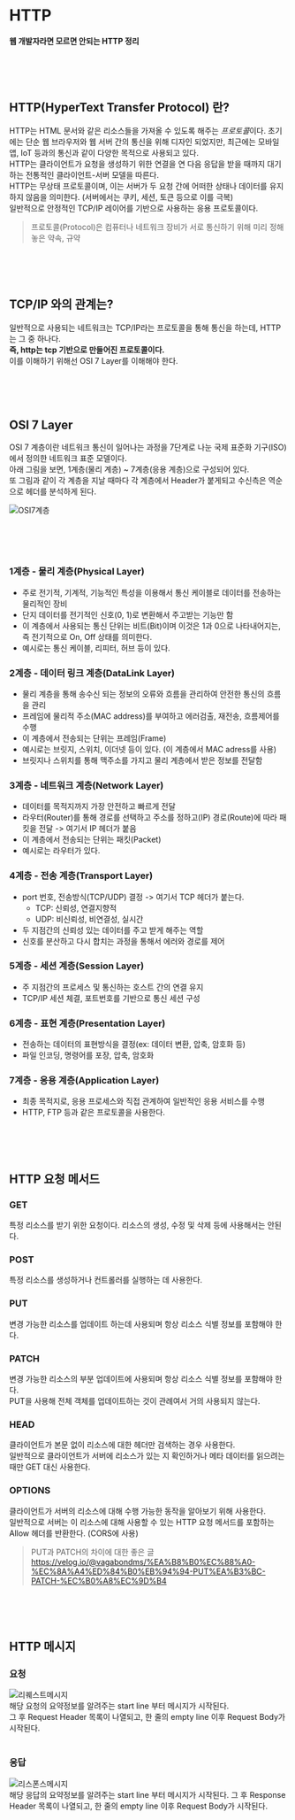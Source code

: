 # HTTP
**웹 개발자라면 모르면 안되는 HTTP 정리**

<br />
<br />
<br />

## HTTP(HyperText Transfer Protocol) 란?
HTTP는 HTML 문서와 같은 리소스들을 가져올 수 있도록 해주는 *프로토콜*이다.
초기에는 단순 웹 브라우저와 웹 서버 간의 통신을 위해 디자인 되었지만, 최근에는 모바일 앱, IoT 등과의 통신과 같이 다양한 목적으로 사용되고 있다.  
HTTP는 클라이언트가 요청을 생성하기 위한 연결을 연 다음 응답을 받을 때까지 대기하는 전통적인 클라이언트-서버 모델을 따른다.  
HTTP는 무상태 프로토콜이며, 이는 서버가 두 요청 간에 어떠한 상태나 데이터를 유지하지 않음을 의미한다. (서버에서는 쿠키, 세션, 토큰 등으로 이를 극복)  
일반적으로 안정적인 TCP/IP 레이어를 기반으로 사용하는 응용 프로토콜이다.
> 프로토콜(Protocol)은 컴퓨터나 네트워크 장비가 서로 통신하기 위해 미리 정해 놓은 약속, 규약

<br />
<br />
<br />

## TCP/IP 와의 관계는?
일반적으로 사용되는 네트워크는 TCP/IP라는 프로토콜을 통해 통신을 하는데, HTTP는 그 중 하나다.  
**즉, http는 tcp 기반으로 만들어진 프로토콜이다.**  
이를 이해하기 위해선 OSI 7 Layer를 이해해야 한다.

<br />
<br />
<br />

## OSI 7 Layer
OSI 7 계층이란 네트워크 통신이 일어나는 과정을 7단계로 나눈 국제 표준화 기구(ISO)에서 정의한 네트워크 표준 모델이다.  
아래 그림을 보면, 1계층(물리 계층) ~ 7계층(응용 계층)으로 구성되어 있다.  
또 그림과 같이 각 계층을 지날 때마다 각 계층에서 Header가 붙게되고 수신측은 역순으로 헤더를 분석하게 된다.

![OSI7계층](../resource/osi.png)

<br />
<br />
<br />

### 1계층 - 물리 계층(Physical Layer)
- 주로 전기적, 기계적, 기능적인 특성을 이용해서 통신 케이블로 데이터를 전송하는 물리적인 장비
- 단지 데이터를 전기적인 신호(0, 1)로 변환해서 주고받는 기능만 함
- 이 계층에서 사용되는 통신 단위는 비트(Bit)이며 이것은 1과 0으로 나타내어지는, 즉 전기적으로 On, Off 상태를 의미한다.
- 예시로는 통신 케이블, 리피터, 허브 등이 있다.

### 2계층 - 데이터 링크 계층(DataLink Layer)
- 물리 계층을 통해 송수신 되는 정보의 오류와 흐름을 관리하여 안전한 통신의 흐름을 관리
- 프레임에 물리적 주소(MAC address)를 부여하고 에러검출, 재전송, 흐름제어를 수행
- 이 계층에서 전송되는 단위는 프레임(Frame)
- 예시로는 브릿지, 스위치, 이더넷 등이 있다. (이 계층에서 MAC adress를 사용)
- 브릿지나 스위치를 통해 맥주소를 가지고 물리 계층에서 받은 정보를 전달함

### 3계층 - 네트워크 계층(Network Layer)
- 데이터를 목적지까지 가장 안전하고 빠르게 전달
- 라우터(Router)를 통해 경로를 선택하고 주소를 정하고(IP) 경로(Route)에 따라 패킷을 전달 -> 여기서 IP 헤더가 붙음
- 이 계층에서 전송되는 단위는 패킷(Packet)
- 예시로는 라우터가 있다.

### 4계층 - 전송 계층(Transport Layer)
- port 번호, 전송방식(TCP/UDP) 결정 -> 여기서 TCP 헤더가 붙는다.
    - TCP: 신뢰성, 연결지향적
    - UDP: 비신뢰성, 비연결성, 실시간
- 두 지점간의 신뢰성 있는 데이터를 주고 받게 해주는 역할
- 신호를 분산하고 다시 합치는 과정을 통해서 에러와 경로를 제어

### 5계층 - 세션 계층(Session Layer)
- 주 지점간의 프로세스 및 통신하는 호스트 간의 연결 유지
- TCP/IP 세션 체결, 포트번호를 기반으로 통신 세션 구성

### 6계층 - 표현 계층(Presentation Layer)
- 전송하는 데이터의 표현방식을 결정(ex: 데이터 변환, 압축, 암호화 등)
- 파일 인코딩, 명령어를 포장, 압축, 암호화

### 7계층 - 응용 계층(Application Layer)
- 최종 목적지로, 응용 프로세스와 직접 관계하여 일반적인 응용 서비스를 수행
- HTTP, FTP 등과 같은 프로토콜을 사용한다.

<br />
<br />
<br />

## HTTP 요청 메서드

### GET
특정 리소스를 받기 위한 요청이다. 리소스의 생성, 수정 및 삭제 등에 사용해서는 안된다.

### POST
특정 리소스를 생성하거나 컨트롤러를 실행하는 데 사용한다. 

### PUT
변경 가능한 리소스를 업데이트 하는데 사용되며 항상 리소스 식별 정보를 포함해야 한다.

### PATCH
변경 가능한 리소스의 부분 업데이트에 사용되며 항상 리소스 식별 정보를 포함해야 한다.  
PUT을 사용해 전체 객체를 업데이트하는 것이 관례여서 거의 사용되지 않는다.

### HEAD
클라이언트가 본문 없이 리소스에 대한 헤더만 검색하는 경우 사용한다.  
일반적으로 클라이언트가 서버에 리소스가 있는 지 확인하거나 메타 데이터를 읽으려는 때만 GET 대신 사용한다.

### OPTIONS
클라이언트가 서버의 리소스에 대해 수행 가능한 동작을 알아보기 위해 사용한다.  
일반적으로 서버는 이 리소스에 대해 사용할 수 있는 HTTP 요청 메서드를 포함하는 Allow 헤더를 반환한다. (CORS에 사용)

> PUT과 PATCH의 차이에 대한 좋은 글  
> https://velog.io/@vagabondms/%EA%B8%B0%EC%88%A0-%EC%8A%A4%ED%84%B0%EB%94%94-PUT%EA%B3%BC-PATCH-%EC%B0%A8%EC%9D%B4

<br />
<br />
<br />

## HTTP 메시지

### 요청 
![리퀘스트메시지](../resource/requestMessage.png)  
해당 요청의 요약정보를 알려주는 start line 부터 메시지가 시작된다.  
그 후 Request Header 목록이 나열되고, 한 줄의 empty line 이후 Request Body가 시작된다.  
<br>

### 응답
![리스폰스메시지](../resource/responseMessage.png)  
해당 응답의 요약정보를 알려주는 start line 부터 메시지가 시작된다.
그 후 Response Header 목록이 나열되고, 한 줄의 empty line 이후 Request Body가 시작된다. 
